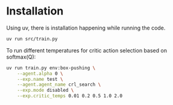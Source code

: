 # Installation

Using uv, there is installation happening while running the code.

```bash
uv run src/train.py 
```

To run different temperatures for critic action selection based on softmax(Q):

```bash
uv run train.py env:box-pushing \
    --agent.alpha 0 \
    --exp.name test \
    --agent.agent_name crl_search \
    --exp.mode disabled \
    --exp.critic_temps 0.01 0.2 0.5 1.0 2.0
```